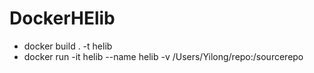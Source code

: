 # DockerHElib

- docker build . -t helib
- docker run -it helib --name helib -v /Users/Yilong/repo:/sourcerepo
